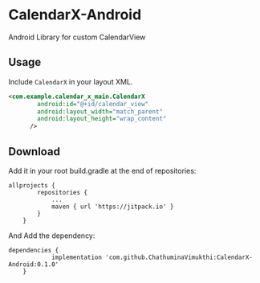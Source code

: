 # CalendarX-Android
Android Library for custom CalendarView

Usage
-----

Include `CalendarX` in your layout XML.

```xml
<com.example.calendar_x_main.CalendarX
        android:id="@+id/calendar_view"
        android:layout_width="match_parent"
        android:layout_height="wrap_content" 
      />
```


Download
--------

Add it in your root build.gradle at the end of repositories:
```
allprojects {
		repositories {
			...
			maven { url 'https://jitpack.io' }
		}
	}
```

And Add the dependency:
```
dependencies {
	        implementation 'com.github.ChathuminaVimukthi:CalendarX-Android:0.1.0'
	}
```
